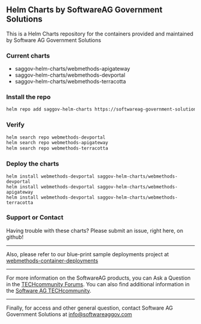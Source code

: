 ## Helm Charts by SoftwareAG Government Solutions

This is a Helm Charts repository for the containers provided and maintained by Software AG Government Solutions

### Current charts

- saggov-helm-charts/webmethods-apigateway
- saggov-helm-charts/webmethods-devportal
- saggov-helm-charts/webmethods-terracotta

### Install the repo

```bash
helm repo add saggov-helm-charts https://softwareag-government-solutions.github.io/saggov-helm-charts
```

### Verify

```bash
helm search repo webmethods-devportal
helm search repo webmethods-apigateway
helm search repo webmethods-terracotta
```

### Deploy the charts

```
helm install webmethods-devportal saggov-helm-charts/webmethods-devportal
helm install webmethods-devportal saggov-helm-charts/webmethods-apigateway
helm install webmethods-devportal saggov-helm-charts/webmethods-terracotta
```

### Support or Contact

Having trouble with these charts? Please submit an issue, right here, on github!
______________________
Also, please refer to our blue-print sample deployments project at [webmethods-container-deployments](https://github.com/softwareag-government-solutions/webmethods-container-deployments)
______________________
For more information on the SoftwareAG products, you can Ask a Question in the [TECHcommunity Forums](http://tech.forums.softwareag.com).
You can also find additional information in the [Software AG TECHcommunity](http://techcommunity.softwareag.com).
______________________
Finally, for access and other general question, contact Software AG Government Solutions at info@softwareaggov.com 
